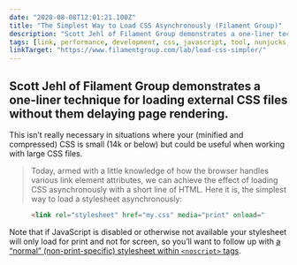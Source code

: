 ```yaml
---
date: "2020-08-08T12:01:21.100Z"
title: "The Simplest Way to Load CSS Asynchronously (Filament Group)"
description: "Scott Jehl of Filament Group demonstrates a one-liner technique for loading external CSS files without them delaying page rendering"
tags: [link, performance, development, css, javascript, tool, nunjucks, customproperties, 11ty]
linkTarget: "https://www.filamentgroup.com/lab/load-css-simpler/"
---
```

Scott Jehl of Filament Group demonstrates a one-liner technique for loading external CSS files without them delaying page rendering.
---

This isn’t really necessary in situations where your (minified and compressed) CSS is small (14k or below) but could be useful when working with large CSS files.

> Today, armed with a little knowledge of how the browser handles various link element attributes, we can achieve the effect of loading CSS asynchronously with a short line of HTML. Here it is, the simplest way to load a stylesheet asynchronously:

<figure>
  
``` html
<link rel="stylesheet" href="my.css" media="print" onload="this.media='all'">
```

</figure>

Note that if JavaScript is disabled or otherwise not available your stylesheet will only load for print and not for screen, so you’ll want to follow up with [a “normal” (non-print-specific) stylesheet within `<noscript>` tags](https://twitter.com/nhoizey/status/1152330563082227712).
